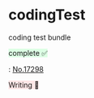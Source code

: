 # codingTest
coding test bundle

<span style="background-color:#DCFFE4">complete ✅ </span>

: [No.17298][No.17298link]

[No.17298link]: "/BeakJoon/No.17298/No.17298.md"

<span style="background-color:#FFE6E6"> Writing 🤔 </span>
